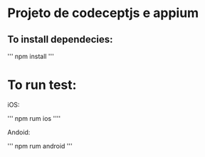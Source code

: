 # Projeto de codeceptjs e appium

## To install dependecies:

'''
npm install
'''
# To run test:
iOS:

'''
npm rum ios
''''

Andoid:

'''
npm rum android
'''